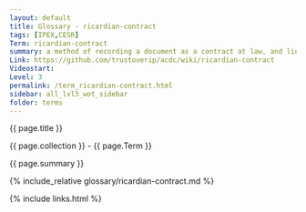 ```yaml
---
layout: default
title: Glossary - ricardian-contract
tags: [IPEX,CESR]
Term: ricardian-contract
summary: a method of recording a document as a contract at law, and linking it securely to other systems
Link: https://github.com/trustoverip/acdc/wiki/ricardian-contract
Videostart: 
Level: 3
permalink: /term_ricardian-contract.html
sidebar: all_lvl3_wot_sidebar
folder: terms
---
```


{{ page.title }}

{{ page.collection }} - {{ page.Term }}

   {{ page.summary }}

{% include_relative glossary/ricardian-contract.md %}

 {% include links.html %} 
